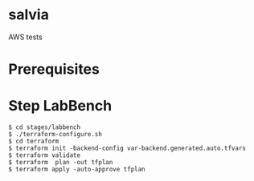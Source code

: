 # salvia
AWS tests


# Prerequisites


# Step LabBench

```
$ cd stages/labbench
$ ./terraform-configure.sh
$ cd terraform
$ terraform init -backend-config var-backend.generated.auto.tfvars
$ terraform validate
$ terraform  plan -out tfplan
$ terraform apply -auto-approve tfplan
```